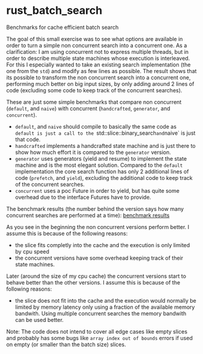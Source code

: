 # rust_batch_search
Benchmarks for cache efficient batch search

The goal of this small exercise was to see what options are available in order to turn a simple non concurrent search into a concurrent one.
As a clarification: I am using concurrent not to express multiple threads, but in order to describe multiple state machines whose execution is interleaved.
For this I especially wanted to take an existing search implementation (the one from the `std`) and modify as few lines as possible.
The result shows that its possible to transform the non concurrent search into a concurrent one, performing much better on big input sizes, by only adding around 2 lines of code (excluding some code to keep track of the concurrent searches).


These are just some simple benchmarks that compare non concurrent (`default`, and `naive`) with concurrent (`handcrafted`, `generator`, and `concurrent`).
 - `default`, and `naive` should compile to basically the same code as `default is just a call to the `std::slice::binary_search` and `naive` is just that code.
 - `handcrafted` implements a handcrafted state machine and is just there to show how much effort it is compared to the `generator` version.
 - `generator` uses generators (yield and resume) to implement the state machine and is the most elegant solution.
 Compared to the `default` implementation the core search function has only 2 additional lines of code (`prefetch`, and `yield`), excluding the additional code to keep track of the concurrent searches.
 - `concurrent` uses a poc Future in order to yield, but has quite some overhead due to the interface Futures have to provide.
 
The benchmark results (the number behind the version says how many concurrent searches are performed at a time):
[benchmark results](lines.svg)


As you see in the beginning the non concurrent versions perform better. I assume this is because of the following reasons:
 - the slice fits completly into the cache and the execution is only limited by cpu speed
 - the concurrent versions have some overhead keeping track of their state machines.

Later (around the size of my cpu cache) the concurrent versions start to behave better than the other versions. I assume this is because of the following reasons:
 - the slice does not fit into the cache and the execution would normally be limited by memory latency only using a fraction of the available memory bandwith. Using multiple concurrent searches the memory bandwith can be used better.
 
Note:
The code does not intend to cover all edge cases like empty slices and probably has some bugs like `array index out of bounds` errors if used on empty (or smaller than the batch size) slices.
